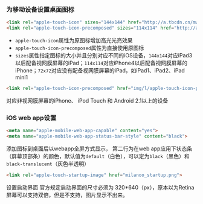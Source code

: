 ### 为移动设备设置桌面图标

```html
<link rel="apple-touch-icon" sizes="144x144" href="http://a.tbcdn.cn/mw/s/hi/tbtouch/images/touch-icon.png">
<link rel="apple-touch-icon-precomposed" sizes="114x114" href="http://a.tbcdn.cn/mw/s/hi/tbtouch/images/touch-icon.png">
```

* `apple-touch-icon`属性为原图标增加高光光亮效果
* `apple-touch-icon-precomposed`属性为直接使用原图标
* `sizes`属性指定图标的大小并且分别对应不同的iOS设备，`144x144`对应iPad3以后配备视网膜屏幕的iPad；`114x114`对应iPhone4以后配备视网膜屏幕的iPhone；`72x72`对应没有配备视网膜屏幕的iPad，如iPad1、iPad2、iPad mini1

```html
<link rel="apple-touch-icon-precomposed" href="img/l/apple-touch-icon-precomposed.png">
```

对应非视网膜屏幕的iPhone、 iPod Touch 和 Android 2.1以上的设备
### iOS web app设置

```html
<meta name="apple-mobile-web-app-capable" content="yes">
<meta name="apple-mobile-web-app-status-bar-style" content="black">
```

添加图标到桌面后以webapp全屏方式显示，
第二行为在web app应用下状态条（屏幕顶部条）的颜色，默认值为`default`（白色），可以定为`black`（黑色）和`black-translucent`（灰色半透明）

```html
<link rel="apple-touch-startup-image" href="milanoo_startup.png">
```

设置启动界面
官方规定启动界面的尺寸必须为 320*640（px），原本以为Retina屏幕可以支持双倍，但是不支持，图片显示不出来。
